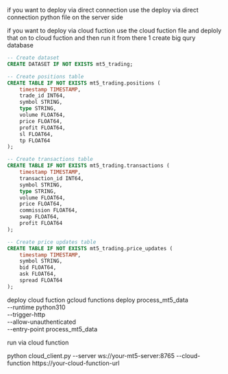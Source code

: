if you want to deploy via direct connection use the deploy via direct connection python file on the server side 

if you want to deploy via cloud fuction use the cloud fuction file and deploly that on to cloud fuction and then run it from there 
1 create big qury database 
```sql 
-- Create dataset
CREATE DATASET IF NOT EXISTS mt5_trading;

-- Create positions table
CREATE TABLE IF NOT EXISTS mt5_trading.positions (
    timestamp TIMESTAMP,
    trade_id INT64,
    symbol STRING,
    type STRING,
    volume FLOAT64,
    price FLOAT64,
    profit FLOAT64,
    sl FLOAT64,
    tp FLOAT64
);

-- Create transactions table
CREATE TABLE IF NOT EXISTS mt5_trading.transactions (
    timestamp TIMESTAMP,
    transaction_id INT64,
    symbol STRING,
    type STRING,
    volume FLOAT64,
    price FLOAT64,
    commission FLOAT64,
    swap FLOAT64,
    profit FLOAT64
);

-- Create price updates table
CREATE TABLE IF NOT EXISTS mt5_trading.price_updates (
    timestamp TIMESTAMP,
    symbol STRING,
    bid FLOAT64,
    ask FLOAT64,
    spread FLOAT64
);
```
deploy cloud fuction 
gcloud functions deploy process_mt5_data \
    --runtime python310 \
    --trigger-http \
    --allow-unauthenticated \
    --entry-point process_mt5_data

run via cloud function 

python cloud_client.py --server ws://your-mt5-server:8765 --cloud-function https://your-cloud-function-url